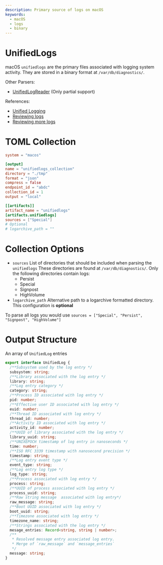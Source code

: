 ```yaml
---
description: Primary source of logs on macOS
keywords:
  - macOS
  - logs
  - binary
---
```


# UnifiedLogs

macOS `unifiedlogs` are the primary files associated with logging system
activity. They are stored in a binary format at `/var/db/diagnostics/`.

Other Parsers:

- [UnifiedLogReader](https://github.com/ydkhatri/UnifiedLogReader) (Only partial
  support)

References:

- [Unified Logging](https://eclecticlight.co/2018/03/19/macos-unified-log-1-why-what-and-how/)
- [Reviewing logs](https://www.mandiant.com/resources/blog/reviewing-macos-unified-logs)
- [Reviewing more logs](https://www.crowdstrike.com/blog/how-to-leverage-apple-unified-log-for-incident-response/)

# TOML Collection

```toml
system = "macos"

[output]
name = "unifiedlogs_collection"
directory = "./tmp"
format = "json"
compress = false
endpoint_id = "abdc"
collection_id = 1
output = "local"

[[artifacts]]
artifact_name = "unifiedlogs"
[artifacts.unifiedlogs]
sources = ["Special"]
# Optional
# logarchive_path = ""
```

# Collection Options

- `sources` List of directories that should be included when parsing the
  `unifiedlogs` These directories are found at `/var/db/diagnostics/`. Only the
  following directories contain logs:
  - Persist
  - Special
  - Signpost
  - HighVolume
- `logarchive_path` Alternative path to a logarchive formatted directory. This
  configuration is **optional**

To parse all logs you would use
`sources = ["Special", "Persist", "Signpost", "HighVolume"]`

# Output Structure

An array of `UnifiedLog` entries

```typescript
export interface UnifiedLog {
  /**Subsystem used by the log entry */
  subsystem: string;
  /**Library associated with the log entry */
  library: string;
  /**Log entry category */
  category: string;
  /**Process ID associated with log entry */
  pid: number;
  /**Effective user ID associated with log entry */
  euid: number;
  /**Thread ID associated with log entry */
  thread_id: number;
  /**Activity ID associated with log entry */
  activity_id: number;
  /**UUID of library associated with the log entry */
  library_uuid: string;
  /**UNIXEPOCH timestamp of log entry in nanoseconds */
  time: number;
  /**ISO RFC 3339 timestamp with nanosecond precision */
  timestamp: string;
  /**Log entry event type */
  event_type: string;
  /**Log entry log type */
  log_type: string;
  /**Process associated with log entry */
  process: string;
  /**UUID of process associated with log entry */
  process_uuid: string;
  /**Raw string message  associated with log entry*/
  raw_message: string;
  /**Boot UUID associated with log entry */
  boot_uuid: string;
  /**Timezone associated with log entry */
  timezone_name: string;
  /**Strings associated with the log entry */
  mesage_entries: Record<string, string | number>;
  /**
   * Resolved message entry associated log entry.
   * Merge of `raw_message` and `message_entries`
   */
  message: string;
}
```
